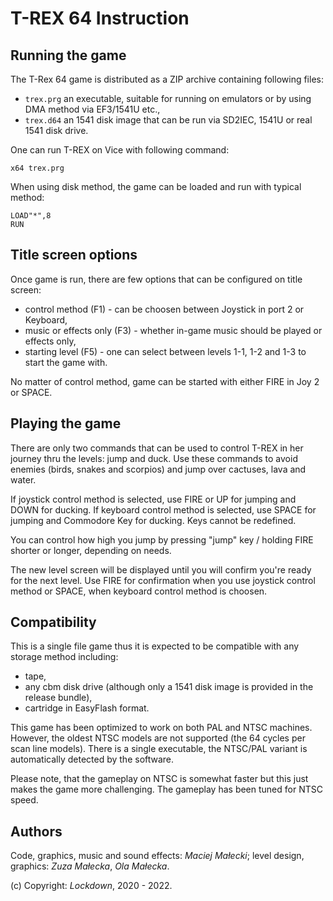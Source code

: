 T-REX 64 Instruction
====================

Running the game
----------------
The T-Rex 64 game is distributed as a ZIP archive containing following
files:

- `trex.prg` an executable, suitable for running on emulators or by using DMA
    method via EF3/1541U etc.,
- `trex.d64` an 1541 disk image that can be run via SD2IEC, 1541U or real 1541
    disk drive.

One can run T-REX on Vice with following command:

    x64 trex.prg

When using disk method, the game can be loaded and run with typical method:

    LOAD"*",8
    RUN

Title screen options
--------------------
Once game is run, there are few options that can be configured on title screen:

- control method (F1) - can be choosen between Joystick in port 2 or Keyboard,
- music or effects only (F3) - whether in-game music should be played or effects only,
- starting level (F5) - one can select between levels 1-1, 1-2 and 1-3 to start
    the game with.

No matter of control method, game can be started with either FIRE in Joy 2
or SPACE.

Playing the game
----------------
There are only two commands that can be used to control T-REX in her journey
thru the levels: jump and duck. Use these commands to avoid enemies (birds, 
snakes and scorpios) and jump over cactuses, lava and water.

If joystick control method is selected, use FIRE or UP for jumping and DOWN for
ducking. If keyboard control method is selected, use SPACE for jumping and
Commodore Key for ducking. Keys cannot be redefined.

You can control how high you jump by pressing "jump" key / holding FIRE shorter
or longer, depending on needs.

The new level screen will be displayed until you will confirm you're ready for
the next level. Use FIRE for confirmation when you use joystick control method
or SPACE, when keyboard control method is choosen.

Compatibility
-------------
This is a single file game thus it is expected to be compatible with any storage
method including:

- tape,
- any cbm disk drive (although only a 1541 disk image is provided in the release
    bundle),
- cartridge in EasyFlash format.

This game has been optimized to work on both PAL and NTSC machines. However, the
oldest NTSC models are not supported (the 64 cycles per scan line models). There
is a single executable, the NTSC/PAL variant is automatically detected by
the software.

Please note, that the gameplay on NTSC is somewhat faster but this just makes
the game more challenging. The gameplay has been tuned for NTSC speed.

Authors
-------
Code, graphics, music and sound effects: *Maciej Małecki*;
level design, graphics: *Zuza Małecka*, *Ola Małecka*.

(c) Copyright: *Lockdown*, 2020 - 2022.
